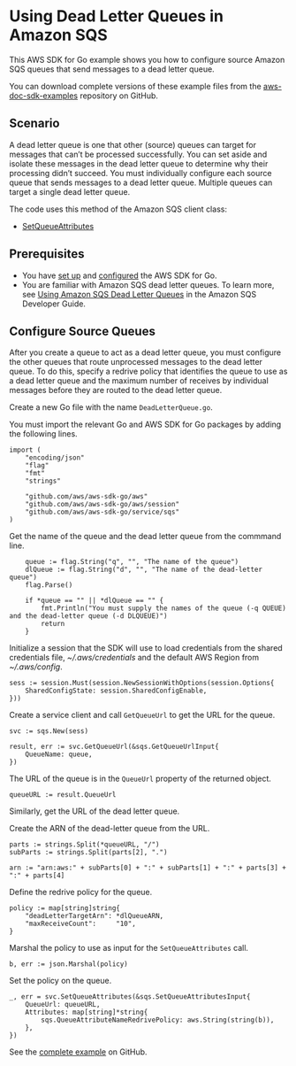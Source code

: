 # Using Dead Letter Queues in Amazon SQS<a name="sqs-example-dead-letter-queues"></a>

This AWS SDK for Go example shows you how to configure source Amazon SQS queues that send messages to a dead letter queue\.

You can download complete versions of these example files from the [aws\-doc\-sdk\-examples](https://github.com/awsdocs/aws-doc-sdk-examples/tree/master/go/example_code/sqs) repository on GitHub\.

## Scenario<a name="sqs-dead-letter-queue-scenario"></a>

A dead letter queue is one that other \(source\) queues can target for messages that can’t be processed successfully\. You can set aside and isolate these messages in the dead letter queue to determine why their processing didn’t succeed\. You must individually configure each source queue that sends messages to a dead letter queue\. Multiple queues can target a single dead letter queue\.

The code uses this method of the Amazon SQS client class:
+  [SetQueueAttributes](https://docs.aws.amazon.com/sdk-for-go/api/service/sqs/#SQS.SetQueueAttributes) 

## Prerequisites<a name="sqs-dead-letter-queue-prerequisites"></a>
+ You have [set up](setting-up.md) and [configured](configuring-sdk.md) the AWS SDK for Go\.
+ You are familiar with Amazon SQS dead letter queues\. To learn more, see [Using Amazon SQS Dead Letter Queues](https://docs.aws.amazon.com/AWSSimpleQueueService/latest/SQSDeveloperGuide/sqs-dead-letter-queues.html) in the Amazon SQS Developer Guide\.

## Configure Source Queues<a name="sqs-example-configure-source-queues"></a>

After you create a queue to act as a dead letter queue, you must configure the other queues that route unprocessed messages to the dead letter queue\. To do this, specify a redrive policy that identifies the queue to use as a dead letter queue and the maximum number of receives by individual messages before they are routed to the dead letter queue\.

Create a new Go file with the name `DeadLetterQueue.go`\.

You must import the relevant Go and AWS SDK for Go packages by adding the following lines\.

```
import (
    "encoding/json"
    "flag"
    "fmt"
    "strings"

    "github.com/aws/aws-sdk-go/aws"
    "github.com/aws/aws-sdk-go/aws/session"
    "github.com/aws/aws-sdk-go/service/sqs"
)
```

Get the name of the queue and the dead letter queue from the commmand line\.

```
    queue := flag.String("q", "", "The name of the queue")
    dlQueue := flag.String("d", "", "The name of the dead-letter queue")
    flag.Parse()

    if *queue == "" || *dlQueue == "" {
        fmt.Println("You must supply the names of the queue (-q QUEUE) and the dead-letter queue (-d DLQUEUE)")
        return
    }
```

Initialize a session that the SDK will use to load credentials from the shared credentials file, *\~/\.aws/credentials* and the default AWS Region from *\~/\.aws/config*\.

```
sess := session.Must(session.NewSessionWithOptions(session.Options{
    SharedConfigState: session.SharedConfigEnable,
}))
```

Create a service client and call `GetQueueUrl` to get the URL for the queue\.

```
svc := sqs.New(sess)

result, err := svc.GetQueueUrl(&sqs.GetQueueUrlInput{
    QueueName: queue,
})
```

The URL of the queue is in the `QueueUrl` property of the returned object\.

```
queueURL := result.QueueUrl
```

Similarly, get the URL of the dead letter queue\.

Create the ARN of the dead\-letter queue from the URL\.

```
parts := strings.Split(*queueURL, "/")
subParts := strings.Split(parts[2], ".")

arn := "arn:aws:" + subParts[0] + ":" + subParts[1] + ":" + parts[3] + ":" + parts[4]
```

Define the redrive policy for the queue\.

```
policy := map[string]string{
    "deadLetterTargetArn": *dlQueueARN,
    "maxReceiveCount":     "10",
}
```

Marshal the policy to use as input for the `SetQueueAttributes` call\.

```
b, err := json.Marshal(policy)
```

Set the policy on the queue\.

```
_, err = svc.SetQueueAttributes(&sqs.SetQueueAttributesInput{
    QueueUrl: queueURL,
    Attributes: map[string]*string{
        sqs.QueueAttributeNameRedrivePolicy: aws.String(string(b)),
    },
})
```

See the [complete example](https://github.com/awsdocs/aws-doc-sdk-examples/blob/main/go/sqs/DeadLetterQueue/DeadLetterQueue.go) on GitHub\.